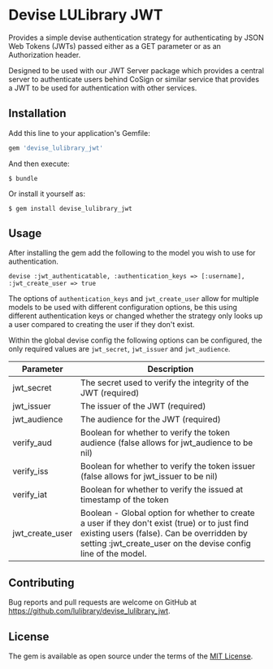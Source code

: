 # Devise LULibrary JWT

Provides a simple devise authentication strategy for authenticating by JSON Web Tokens (JWTs) passed either as a GET parameter or as an Authorization header.

Designed to be used with our JWT Server package which provides a central server to authenticate users behind CoSign or similar service that provides a JWT to be used for authentication with other services.

## Installation

Add this line to your application's Gemfile:

```ruby
gem 'devise_lulibrary_jwt'
```

And then execute:

    $ bundle

Or install it yourself as:

    $ gem install devise_lulibrary_jwt

## Usage

After installing the gem add the following to the model you wish to use for authentication.

`devise :jwt_authenticatable, :authentication_keys => [:username], :jwt_create_user => true`

The options of `authentication_keys` and `jwt_create_user` allow for multiple models to be used with different configuration options, be this using different authentication keys or changed whether the strategy only looks up a user compared to creating the user if they don't exist.

Within the global devise config the following options can be configured, the only required values are `jwt_secret`, `jwt_issuer` and `jwt_audience`.

| Parameter | Description |
| --- | --- |
| jwt_secret | The secret used to verify the integrity of the JWT (required) |
| jwt_issuer | The issuer of the JWT (required) |
| jwt_audience | The audience for the JWT (required) |
| verify_aud | Boolean for whether to verify the token audience (false allows for jwt_audience to be nil) |
| verify_iss | Boolean for whether to verify the token issuer (false allows for jwt_issuer to be nil) |
| verify_iat | Boolean for whether to verify the issued at timestamp of the token |
| jwt_create_user | Boolean - Global option for whether to create a user if they don't exist (true) or to just find existing users (false). Can be overridden by setting :jwt_create_user on the devise config line of the model. |

## Contributing

Bug reports and pull requests are welcome on GitHub at https://github.com/lulibrary/devise_lulibrary_jwt.


## License

The gem is available as open source under the terms of the [MIT License](http://opensource.org/licenses/MIT).
